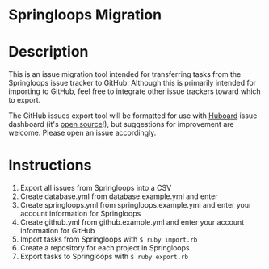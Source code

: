 Springloops Migration
===========

# Description
This is an issue migration tool intended for transferring tasks from the Springloops issue tracker to GitHub. Although this is primarily intended for importing to GitHub, feel free to integrate other issue trackers toward which to export.

The GitHub issues export tool will be formatted for use with [Huboard](https://huboard.com) issue dashboard (it's [open source](https://github.com/rauhryan/huboard)!), but suggestions for improvement are welcome. Please open an issue accordingly.

# Instructions
1. Export all issues from Springloops into a CSV
2. Create database.yml from database.example.yml and enter 
3. Create springloops.yml from springloops.example.yml and enter your account information for Springloops
4. Create github.yml from github.example.yml and enter your account information for GitHub
5. Import tasks from Springloops with `$ ruby import.rb`
6. Create a repository for each project in Springloops
7. Export tasks to Springloops with `$ ruby export.rb`

